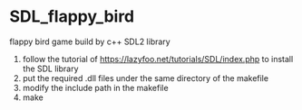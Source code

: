 # SDL_flappy_bird
flappy bird game build by c++ SDL2 library

1. follow the tutorial of https://lazyfoo.net/tutorials/SDL/index.php to install the SDL library
3. put the required .dll files under the same directory of the makefile
4. modify the include path in the makefile
5. make
